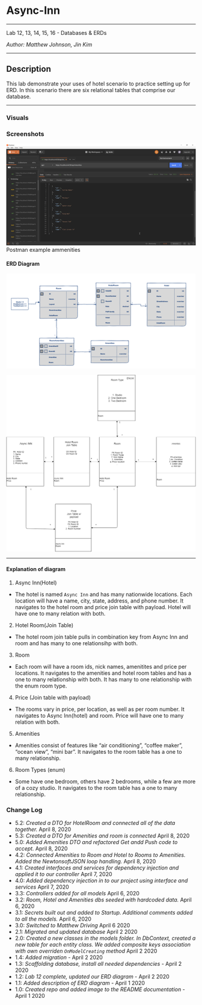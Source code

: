# Async-Inn

----

Lab 12, 13, 14, 15, 16 - Databases & ERDs

*Author: Matthew Johnson, Jin Kim*

----

## Description

This lab demonstrate your uses of hotel scenario to practice setting up for ERD. In this scenario there are six relational tables that comprise our database. 

---
### Visuals

### Screenshots

![Postman](./assets/Postman.png)
Postman example ammenities

#### ERD Diagram
![Application based on this model](./assets/AsyncInn2.png)

![previous model](./assets/ERD-diagram.png)

---

#### Explanation of diagram

1. Async Inn(Hotel)
- The hotel is named `Async Inn` and has many nationwide locations. Each location will have a name, city, state, address, and phone number. It navigates to the hotel room and price join table with payload. Hotel will have one to many relation with both.

2. Hotel Room(Join Table)
- The hotel room join table pulls in combination key from Async Inn and room and has many to one relationsihp with both.

3. Room
- Each room will have a room ids, nick names, amenitites and price per locations. It navigates to the amenities and hotel room tables and has a one to many relationship with both. It has many to one relationship with the enum room type.

4. Price (Join table with payload)
- The rooms vary in price, per location, as well as per room number. It navigates to Async Inn(hotel) and room. Price will have one to many relation with both.

5. Amenities
- Amenities consist of features like “air conditioning”, “coffee maker”, “ocean view”, “mini bar”. It navigates to the room table has a one to many relationship.

6. Room Types (enum)
- Some have one bedroom, others have 2 bedrooms, while a few are more of a cozy studio. It navigates to the room table has a one to many relationship.

### Change Log
- 5.2: *Created a DTO for HotelRoom and connected all of the data together.* April 8, 2020
- 5.3: *Created a DTO for Amenities and room is connected* April 8, 2020
- 5.0: *Added Amenities DTO and refactored Get andd Push code to accept.* April 8, 2020
- 4.2: *Connected Amenities to Room and Hotel to Rooms to Amenities. Added the NewtonsoftJSON loop handling.* April 8, 2020
- 4.1: *Created interfaces and services for dependency injection and applied it to our controller* April 7, 2020
- 4.0: *Added dependency injection in to our project using interface and services* April 7, 2020
- 3.3: *Controllers added for all models* April 6, 2020
- 3.2: *Room, Hotel and Amenities dbs seeded with hardcoded data.* April 6, 2020
- 3.1: *Secrets built out and added to Startup. Additional comments added to all the models.* April 6, 2020
- 3.0: *Switched to Matthew Driving* April 6 2020
- 2.1: *Migrated and updated database* April 2 2020
- 2.0: *Created a new classes in the models folder. In DbContext, created a new table for each entity class. We added composite keys association with own overriden `OnModelCreating` method* April 2 2020
- 1.4: *Added migration* - April 2 2020
- 1.3: *Scaffolding database, install all needed dependencies* - April 2 2020
- 1.2: *Lab 12 complete, updated our ERD diagram* - April 2 2020
- 1.1: *Added description of ERD diagram* - April 1 2020
- 1.0: *Created repo and added image to the README documentation* - April 1 2020  